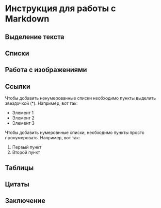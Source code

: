 # Инструкция для работы с Markdown

## Выделение текста

## Списки

## Работа с изображениями

## Ссылки

Чтобы добавить ненумерованные списки необходимо пункты выделить звездочкой (*). Например, вот так:
* Элемент 1
* Элемент 2
* Элемент 3

Чтобы добавить нумеровнные списки, необходимо пункты просто пронумеровать. Например, вот так:
1. Первый пункт
2. Второй пункт

## Таблицы

## Цитаты

## Заключение